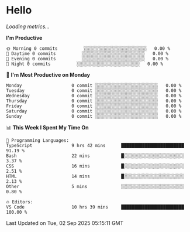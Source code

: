 # Hello

<!-- METRICS:START -->
<p><em>Loading metrics…</em></p>
<!-- METRICS:END -->

<!--START_SECTION:waka-->
**I'm Productive**

```text
🌞 Morning 0 commits          ░░░░░░░░░░░░░░░░░░░░░░░░   0.00 % 
🌆 Daytime 0 commits          ░░░░░░░░░░░░░░░░░░░░░░░░   0.00 % 
🌃 Evening 0 commits          ░░░░░░░░░░░░░░░░░░░░░░░░   0.00 % 
🌙 Night 0 commits          ░░░░░░░░░░░░░░░░░░░░░░░░   0.00 % 
```
📅 **I'm Most Productive on Monday**

```text
Monday                   0 commit ░░░░░░░░░░░░░░░░░░░░░░░░   0.00 % 
Tuesday                  0 commit ░░░░░░░░░░░░░░░░░░░░░░░░   0.00 % 
Wednesday                0 commit ░░░░░░░░░░░░░░░░░░░░░░░░   0.00 % 
Thursday                 0 commit ░░░░░░░░░░░░░░░░░░░░░░░░   0.00 % 
Friday                   0 commit ░░░░░░░░░░░░░░░░░░░░░░░░   0.00 % 
Saturday                 0 commit ░░░░░░░░░░░░░░░░░░░░░░░░   0.00 % 
Sunday                   0 commit ░░░░░░░░░░░░░░░░░░░░░░░░   0.00 % 
```

📊 **This Week I Spent My Time On**

```text
💬 Programming Languages: 
TypeScript               9 hrs 42 mins      ████████████████████████   91.19 % 
Bash                     22 mins            █░░░░░░░░░░░░░░░░░░░░░░░   3.37 % 
CSS                      16 mins            █░░░░░░░░░░░░░░░░░░░░░░░   2.51 % 
HTML                     14 mins            █░░░░░░░░░░░░░░░░░░░░░░░   2.13 % 
Other                    5 mins             ░░░░░░░░░░░░░░░░░░░░░░░░   0.80 % 

🔥 Editors: 
VS Code                  10 hrs 39 mins     ████████████████████████   100.00 % 
```

 Last Updated on Tue, 02 Sep 2025 05:15:11 GMT
<!--END_SECTION:waka-->
